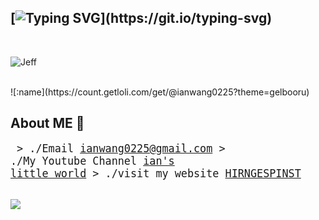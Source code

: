 ## [![Typing SVG](https://readme-typing-svg.demolab.com/?lines=You_are_BABABOI!!!)](https://git.io/typing-svg)
</br>

<p align="left"> <img src="https://i.imgur.com/rephNDd.jpg" alt="Jeff" /> </p>
</br>
![:name](https://count.getloli.com/get/@ianwang0225?theme=gelbooru)

## About ME 💬 
<big><pre>
&#62; ./Email
[ianwang0225@gmail.com](ianwang0225@gmail.com)
&#62; ./My Youtube Channel
[ian's little world](https://www.youtube.com/channel/UChDOJicsLU6zBG06MakoN2Q)
&#62; ./visit my website
[HIRNGESPINST](https://ianwang0225.github.io/)
</pre></big>
<br>
<a href="https://jefftrojan.github.io">
  <img align="center" src="https://github-readme-stats.vercel.app/api?username=ianwang0225&show_icons=true&theme=blue-green&count_private=true&hide=stars" />



</br>



